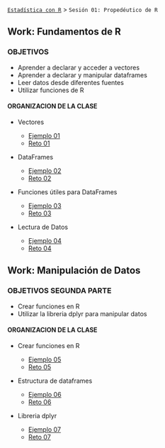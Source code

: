 [`Estadística con R`](../Readme.md) > `Sesión 01: Propedéutico de R`

## Work: Fundamentos de R

### OBJETIVOS 
- Aprender a declarar y acceder a vectores
- Aprender a declarar y manipular dataframes
- Leer datos desde diferentes fuentes
- Utilizar funciones de R

#### ORGANIZACION DE LA CLASE 

- Vectores
	- [Ejemplo 01](Ejemplo-01)
	- [Reto 01](Reto-01)

- DataFrames
	- [Ejemplo 02](Ejemplo-02)
	- [Reto 02](Reto-02)

- Funciones útiles para DataFrames
	- [Ejemplo 03](Ejemplo-03)
	- [Reto 03](Reto-03)

- Lectura de Datos
	- [Ejemplo 04](Ejemplo-04)
	- [Reto 04](Reto-04)

## Work: Manipulación de Datos

### OBJETIVOS SEGUNDA PARTE

- Crear funciones en R
- Utilizar la libreria dplyr para manipular datos

#### ORGANIZACION DE LA CLASE 

- Crear funciones en R
	- [Ejemplo 05](Ejemplo-05)
	- [Reto 05](Reto-05)

- Estructura de dataframes
	- [Ejemplo 06](Ejemplo-06)
	- [Reto 06](Reto-06)

- Libreria dplyr
	- [Ejemplo 07](Ejemplo-07)
	- [Reto 07](Reto-07)



